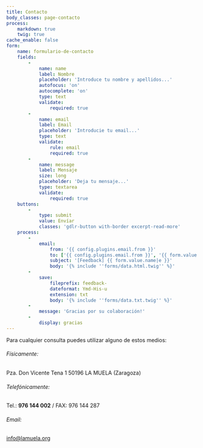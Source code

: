 ```yaml
---
title: Contacto
body_classes: page-contacto
process:
    markdown: true
    twig: true
cache_enable: false
form:
    name: formulario-de-contacto
    fields:
        -
            name: name
            label: Nombre
            placeholder: 'Introduce tu nombre y apellidos...'
            autofocus: 'on'
            autocomplete: 'on'
            type: text
            validate:
                required: true
        -
            name: email
            label: Email
            placeholder: 'Introducie tu email...'
            type: text
            validate:
                rule: email
                required: true
        -
            name: message
            label: Mensaje
            size: long
            placeholder: 'Deja tu mensaje...'
            type: textarea
            validate:
                required: true
    buttons:
        -
            type: submit
            value: Envíar
            classes: 'gdlr-button with-border excerpt-read-more'
    process:
        -
            email:
                from: '{{ config.plugins.email.from }}'
                to: ['{{ config.plugins.email.from }}', '{{ form.value.email }}']
                subject: '[Feedback] {{ form.value.name|e }}'
                body: '{% include ''forms/data.html.twig'' %}'
        -
            save:
                fileprefix: feedback-
                dateformat: Ymd-His-u
                extension: txt
                body: '{% include ''forms/data.txt.twig'' %}'
        -
            message: 'Gracias por su colaboración!'
        -
            display: gracias
---
```


Para cualquier consulta puedes utilizar alguno de estos medios:

###### Físicamente:
Pza. Don Vicente Tena 1 50196 LA MUELA (Zaragoza)

###### Telefónicamente:
Tel.: **976 144 002** / FAX: 976 144 287

###### Email:
<a href="mailto:info@lamuela.org?Subject=Consulta">info@lamuela.org</a>